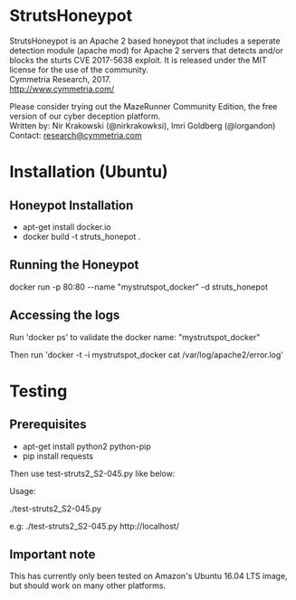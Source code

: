 # StrutsHoneypot

StrutsHoneypot is an Apache 2 based honeypot that includes a seperate detection module (apache mod) for Apache 2 servers that detects and/or blocks the sturts CVE 2017-5638 exploit.
It is released under the MIT license for the use of the community.  
Cymmetria Research, 2017.  
http://www.cymmetria.com/  

Please consider trying out the MazeRunner Community Edition, the free version of our cyber deception platform.  
Written by: Nir Krakowski (@nirkrakowksi), Imri Goldberg (@lorgandon)  
Contact: research@cymmetria.com  

# Installation (Ubuntu)
Honeypot Installation
----------------
- apt-get install docker.io
- docker build -t struts_honepot .

Running the Honeypot
--------------------
docker run -p 80:80 --name "mystrutspot_docker" -d struts_honepot

Accessing the logs
------------------
Run 'docker ps' to validate the docker name: "mystrutspot_docker"

Then run 'docker -t -i mystrutspot_docker cat /var/log/apache2/error.log'

# Testing
Prerequisites
-------------
- apt-get install python2 python-pip
- pip install requests

Then use test-struts2_S2-045.py like below:

Usage: 

./test-struts2_S2-045.py <url>

e.g: ./test-struts2_S2-045.py http://localhost/

Important note
--------------
This has currently only been tested on Amazon's Ubuntu 16.04 LTS image, but should work on many other platforms.
